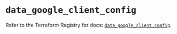 # `data_google_client_config`

Refer to the Terraform Registry for docs: [`data_google_client_config`](https://registry.terraform.io/providers/hashicorp/google-beta/5.29.0/docs/data-sources/google_client_config).

